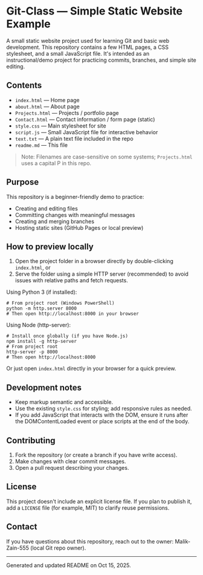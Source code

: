 
# Git-Class — Simple Static Website Example

A small static website project used for learning Git and basic web development. This repository contains a few HTML pages, a CSS stylesheet, and a small JavaScript file. It's intended as an instructional/demo project for practicing commits, branches, and simple site editing.

## Contents

- `index.html` — Home page
- `about.html` — About page
- `Projects.html` — Projects / portfolio page
- `Contact.html` — Contact information / form page (static)
- `style.css` — Main stylesheet for site
- `script.js` — Small JavaScript file for interactive behavior
- `text.txt` — A plain text file included in the repo
- `readme.md` — This file

> Note: Filenames are case-sensitive on some systems; `Projects.html` uses a capital P in this repo.

## Purpose

This repository is a beginner-friendly demo to practice:

- Creating and editing files
- Committing changes with meaningful messages
- Creating and merging branches
- Hosting static sites (GitHub Pages or local preview)

## How to preview locally

1. Open the project folder in a browser directly by double-clicking `index.html`, or
2. Serve the folder using a simple HTTP server (recommended) to avoid issues with relative paths and fetch requests.

Using Python 3 (if installed):

```pwsh
# From project root (Windows PowerShell)
python -m http.server 8000
# Then open http://localhost:8000 in your browser
```

Using Node (http-server):

```pwsh
# Install once globally (if you have Node.js)
npm install -g http-server
# From project root
http-server -p 8000
# Then open http://localhost:8000
```

Or just open `index.html` directly in your browser for a quick preview.

## Development notes

- Keep markup semantic and accessible.
- Use the existing `style.css` for styling; add responsive rules as needed.
- If you add JavaScript that interacts with the DOM, ensure it runs after the DOMContentLoaded event or place scripts at the end of the body.

## Contributing

1. Fork the repository (or create a branch if you have write access).
2. Make changes with clear commit messages.
3. Open a pull request describing your changes.

## License

This project doesn't include an explicit license file. If you plan to publish it, add a `LICENSE` file (for example, MIT) to clarify reuse permissions.

## Contact

If you have questions about this repository, reach out to the owner: Malik-Zain-555 (local Git repo owner).

---
Generated and updated README on Oct 15, 2025.

